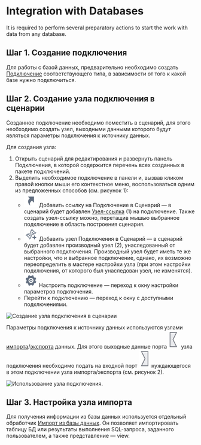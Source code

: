 # Integration with Databases

It is required to perform several preparatory actions to start the work with data from any database.

## Шаг 1. Создание подключения

Для работы с базой данных, предварительно необходимо создать [Подключение](../integration/connections/README.md) соответствующего типа, в зависимости от того к какой базе нужно подключиться.

## Шаг 2. Создание узла подключения в сценарии

Созданное подключение необходимо поместить в сценарий,  для этого необходимо создать узел, выходными данными которого будут являться параметры подключения к источнику данных.

Для создания узла:

1. Открыть сценарий для редактирования и развернуть панель Подключения, в которой содержится перечень всех созданных в пакете подключений.
2. Выделить необходимое подключение в панели и, вызвав кликом правой кнопки мыши его контекстное меню, воспользоваться одним из предложенных способов (см. рисунок 1):
   * ![ ](../images/icons/toolbar-controls/show-reference-links_default.svg) Добавить ссылку на Подключение в Сценарий — в сценарий будет добавлен [Узел-ссылка](../processors/control/unit-link.md) (1) на подключение. Также создать узел-ссылку можно, перетащив мышью выбранное подключение в область построения сценария.
   * ![ ](../images/icons/toolbar-controls/derive-node_default.svg) Добавить узел Подключения в Сценарий — в сценарий будет добавлен производный узел (2), унаследованный от выбранного подключения. Производный узел будет иметь те же настройки, что и выбранное подключение, однако, их возможно переопределить в мастере настройки узла (при этом настройки подключения, от которого был унаследован узел, не изменятся).
   * ![ ](../images/icons/toolbar-controls/setup_default.svg) Настроить подключение — переход к окну настройки параметров подключения.
   * Перейти к подключению — переход к окну с доступными подключениями.

![Создание узла подключения в сценарии](./database-1.png)

Параметры подключения к источнику данных используются узлами [импорта](../integration/import/README.md)/[экспорта](../integration/export/README.md) данных. Для этого выходные данные порта ![ ](../images/icons/app/node/ports/outputs/link_inactive.svg) узла подключения необходимо подать на входной порт ![ ](../images/icons/app/node/ports/inputs/link_inactive.svg) нуждающегося в этом подключении узла импорта/экспорта (см. рисунок 2).

![Использование узла подключения.](./database-2.png)

## Шаг 3. Настройка узла импорта

Для получения информации из базы данных используется отдельный обработчик [Импорт из базы данных](../integration/import/database.md). Он позволяет импортировать таблицу БД или результаты выполнения SQL-запроса, заданного пользователем, а также представление — view.
